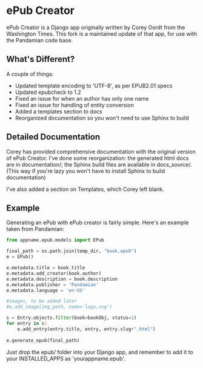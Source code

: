# ePub Creator #

ePub Creator is a Django app originally written by Corey Oordt from the Washington Times. This fork is a maintained update of that app, for use with the Pandamian code base.

## What's Different? ##

A couple of things:

* Updated template encoding to 'UTF-8', as per EPUB2.01 specs
* Updated epubcheck to 1.2
* Fixed an issue for when an author has only one name
* Fixed an issue for handling of entity conversion
* Added a templates section to docs
* Reorganized documentation so you won't need to use Sphinx to build 


## Detailed Documentation ##

Corey has provided comprehensive documentation with the original version of ePub Creator. I've done some reorganization: the generated html docs are in documentation/; the Sphinx build files are available in docs_source/. (This way if you're lazy you won't have to install Sphinx to build documentation)

I've also added a section on Templates, which Corey left blank.

## Example ##

Generating an ePub with ePub creator is fairly simple. Here's an example taken from Pandamian:

```python
from appname.epub.models import EPub

final_path = os.path.join(temp_dir, "book.epub") 
e = EPub()

e.metadata.title = book.title
e.metadata.add_creator(book.author)
e.metadata.description = book.description
e.metadata.publisher = 'Pandamian'
e.metadata.language = 'en-US'

#images, to be added later
#e.add_image(img_path, name='logo.svg')

s = Entry.objects.filter(book=bookObj, status=1)
for entry in s:
    e.add_entry(entry.title, entry, entry.slug+".html")
    
e.generate_epub(final_path)
```

Just drop the epub/ folder into your Django app, and remember to add it to your INSTALLED_APPS as 'yourappname.epub'. 


